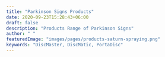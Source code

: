 ```yaml
---
title: "Parkinson Signs Products"
date: 2020-09-23T15:28:43+06:00
draft: false
description: "Products Range of Parkinson Signs"
author: " "
featuredImage: "images/pages/products-saturn-spraying.png"
keywords: "DiscMaster, DiscMatic, PortaDisc"
---
```

